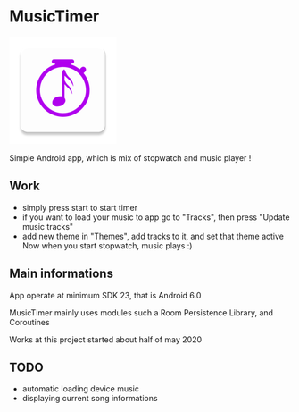 # MusicTimer
![MusicTimer logo](app/src/main/res/mipmap-xxxhdpi/ic_launcher.png "MusicTimer logo")

Simple Android app, which is mix of stopwatch and music player !

## Work
* simply press start to start timer
* if you want to load your music to app go to "Tracks", then press "Update music tracks"
* add new theme in "Themes", add tracks to it, and set that theme active
Now when you start stopwatch, music plays :)

## Main informations
App operate at minimum SDK 23, that is Android 6.0

MusicTimer mainly uses modules such a Room Persistence Library, and Coroutines

Works at this project started about half of may 2020

## TODO
* automatic loading device music
* displaying current song informations

